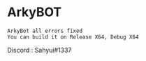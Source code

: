 # ArkyBOT
```
ArkyBot all errors fixed
You can build it on Release X64, Debug X64
```
Discord : Sahyui#1337
